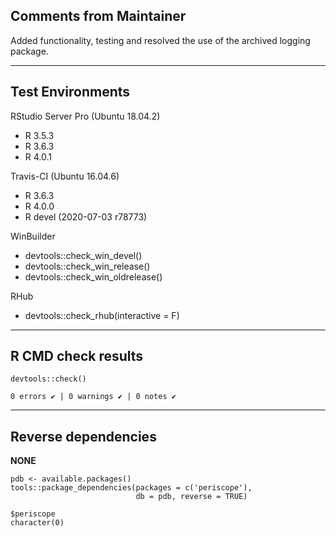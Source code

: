 ## Comments from Maintainer

Added functionality, testing and resolved the use of the archived logging package.

---  
    
## Test Environments
    

RStudio Server Pro (Ubuntu 18.04.2)  

* R 3.5.3  
* R 3.6.3
* R 4.0.1

Travis-CI (Ubuntu 16.04.6)

* R 3.6.3
* R 4.0.0
* R devel (2020-07-03 r78773)

WinBuilder

* devtools::check_win_devel()  
* devtools::check_win_release()  
* devtools::check_win_oldrelease()  

RHub

* devtools::check_rhub(interactive = F)

---  
    
## R CMD check results
    
    
```
devtools::check()  

0 errors ✔ | 0 warnings ✔ | 0 notes ✔
```

---  
    
## Reverse dependencies
    
**NONE**
    
```
pdb <- available.packages()
tools::package_dependencies(packages = c('periscope'),
                            db = pdb, reverse = TRUE)

$periscope  
character(0)
```

